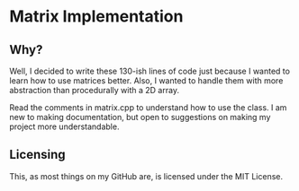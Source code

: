 # Matrix Implementation
## Why?
Well, I decided to write these 130-ish lines of code just because I wanted to learn how to use matrices better. Also, I wanted to handle them with more abstraction than procedurally with a 2D array.

Read the comments in matrix.cpp to understand how to use the class. I am new to making documentation, but open to suggestions on making my project more understandable. 

## Licensing
This, as most things on my GitHub are, is licensed under the MIT License.